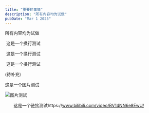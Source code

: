 ```yaml
---
title: "重要的事情"
description: "所有内容均为试做"
pubDate: "Mar 1 2025"
---
```

所有内容均为试做


​	这是一个换行测试

​	这是一个换行测试

​	这是一个换行测试

(待补充)

这是一个图片测试

![图片测试](/images/testImage.png)

&emsp;&emsp;这是一个链接测试https://www.bilibili.com/video/BV14NN6e8EwU/